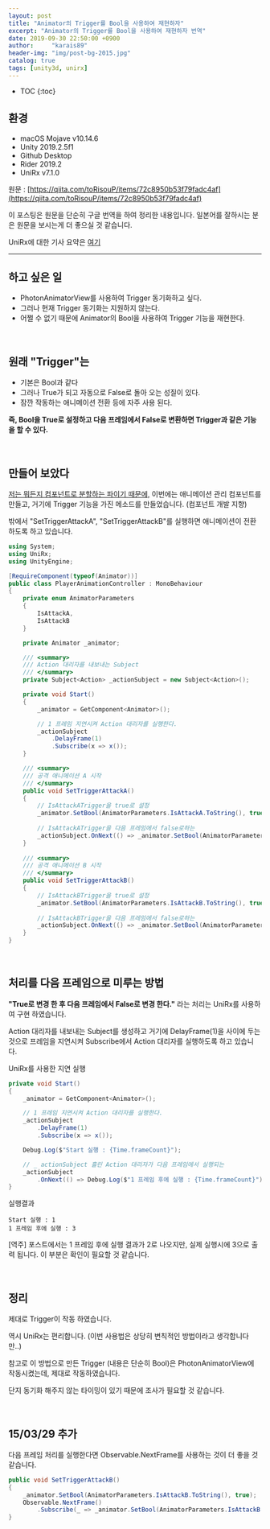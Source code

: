 ```yaml
---
layout: post
title: "Animator의 Trigger를 Bool을 사용하여 재현하자"
excerpt: "Animator의 Trigger를 Bool을 사용하여 재현하자 번역"
date: 2019-09-30 22:50:00 +0900
author:     "karais89"
header-img: "img/post-bg-2015.jpg"
catalog: true
tags: [unity3d, unirx]
---
```

* TOC
{:toc}

## 환경

- macOS Mojave v10.14.6
- Unity 2019.2.5f1
- Github Desktop
- Rider 2019.2
- UniRx v7.1.0

원문 : [https://qiita.com/toRisouP/items/72c8950b53f79fadc4af](https://qiita.com/toRisouP/items/72c8950b53f79fadc4af)

이 포스팅은 원문을 단순히 구글 번역을 하여 정리한 내용입니다. 일본어를 잘하시는 분은 원문을 보시는게 더 좋으실 것 같습니다. 

UniRx에 대한 기사 요약은 [여기](https://qiita.com/toRisouP/items/48b9fa25df64d3c6a392)

---

## 하고 싶은 일

- PhotonAnimatorView를 사용하여 Trigger 동기화하고 싶다.
- 그러나 현재 Trigger 동기화는 지원하지 않는다.
- 어쩔 수 없기 때문에 Animator의 Bool을 사용하여 Trigger 기능을 재현한다.

<br />

## 원래 "Trigger"는

- 기본은 Bool과 같다
- 그러나 True가 되고 자동으로 False로 돌아 오는 성질이 있다.
- 잠깐 작동하는 애니메이션 전환 등에 자주 사용 된다.

**즉, Bool을 True로 설정하고 다음 프레임에서 False로 변환하면 Trigger과 같은 기능을 할 수 있다.**

<br />

## 만들어 보았다

[저는 뭐든지 컴포넌트로 분할하는 파이기 때문에,](https://ko.wikipedia.org/wiki/%EC%BB%B4%ED%8F%AC%EB%84%8C%ED%8A%B8_%EA%B8%B0%EB%B0%98_%EC%86%8C%ED%94%84%ED%8A%B8%EC%9B%A8%EC%96%B4_%EA%B3%B5%ED%95%99) 이번에는 애니메이션 관리 컴포넌트를 만들고, 거기에 Trigger 기능을 가진 메소드를 만들었습니다. (컴포넌트 개발 지향)

밖에서 "SetTriggerAttackA", "SetTriggerAttackB"를 실행하면 애니메이션이 전환하도록 하고 있습니다.

```csharp
using System;
using UniRx;
using UnityEngine;

[RequireComponent(typeof(Animator))]
public class PlayerAnimationController : MonoBehaviour
{
    private enum AnimatorParameters
    {
        IsAttackA,
        IsAttackB
    }

    private Animator _animator;

    /// <summary>
    /// Action 대리자를 내보내는 Subject
    /// </summary>
    private Subject<Action> _actionSubject = new Subject<Action>();

    private void Start()
    {
        _animator = GetComponent<Animator>();

        // 1 프레임 지연시켜 Action 대리자를 실행한다.
        _actionSubject
            .DelayFrame(1)
            .Subscribe(x => x());
    }

    /// <summary>
    /// 공격 애니메이션 A 시작
    /// </summary>
    public void SetTriggerAttackA()
    {
        // IsAttackATrigger을 true로 설정
        _animator.SetBool(AnimatorParameters.IsAttackA.ToString(), true);
        
        // IsAttackATrigger을 다음 프레임에서 false로하는 
        _actionSubject.OnNext(() => _animator.SetBool(AnimatorParameters.IsAttackA.ToString(), false));
    }
    
    /// <summary>
    /// 공격 애니메이션 B 시작
    /// </summary>
    public void SetTriggerAttackB()
    {
        // IsAttackBTrigger을 true로 설정
        _animator.SetBool(AnimatorParameters.IsAttackB.ToString(), true);
        
        // IsAttackBTrigger을 다음 프레임에서 false로하는 
        _actionSubject.OnNext(() => _animator.SetBool(AnimatorParameters.IsAttackB.ToString(), false));
    }
}
```
<br />

## 처리를 다음 프레임으로 미루는 방법

**"True로 변경 한 후 다음 프레임에서 False로 변경 한다."** 라는 처리는 UniRx를 사용하여 구현 하였습니다.

Action 대리자를 내보내는 Subject를 생성하고 거기에 DelayFrame(1)을 사이에 두는 것으로 프레임을 지연시켜 Subscribe에서 Action 대리자를 실행하도록 하고 있습니다.

UniRx를 사용한 지연 실행

```csharp
private void Start()
{
    _animator = GetComponent<Animator>();

    // 1 프레임 지연시켜 Action 대리자를 실행한다.
    _actionSubject
        .DelayFrame(1)
        .Subscribe(x => x());

    Debug.Log($"Start 실행 : {Time.frameCount}");

    // _ actionSubject 흘린 Action 대리자가 다음 프레임에서 실행되는 
    _actionSubject
        .OnNext(() => Debug.Log($"1 프레임 후에 실행 : {Time.frameCount}"));
}
```

실행결과

    Start 실행 : 1
    1 프레임 후에 실행 : 3

[역주] 포스트에서는 1 프레임 후에 실행 결과가 2로 나오지만, 실제 실행시에 3으로 출력 됩니다. 이 부분은 확인이 필요할 것 같습니다.

<br />

## 정리

제대로 Trigger이 작동 하였습니다.

역시 UniRx는 편리합니다. (이번 사용법은 상당히 변칙적인 방법이라고 생각합니다만..)

참고로 이 방법으로 만든 Trigger (내용은 단순히 Bool)은 PhotonAnimatorView에 작동시켰는데, 제대로 작동하였습니다.

단지 동기화 해주지 않는 타이밍이 있기 때문에 조사가 필요할 것 같습니다.

<br />

## 15/03/29 추가

다음 프레임 처리를 실행한다면 Observable.NextFrame를 사용하는 것이 더 좋을 것 같습니다.

```csharp
public void SetTriggerAttackB()
{
    _animator.SetBool(AnimatorParameters.IsAttackB.ToString(), true);
    Observable.NextFrame()
        .Subscribe(_ => _animator.SetBool(AnimatorParameters.IsAttackB.ToString(), false));
}
```